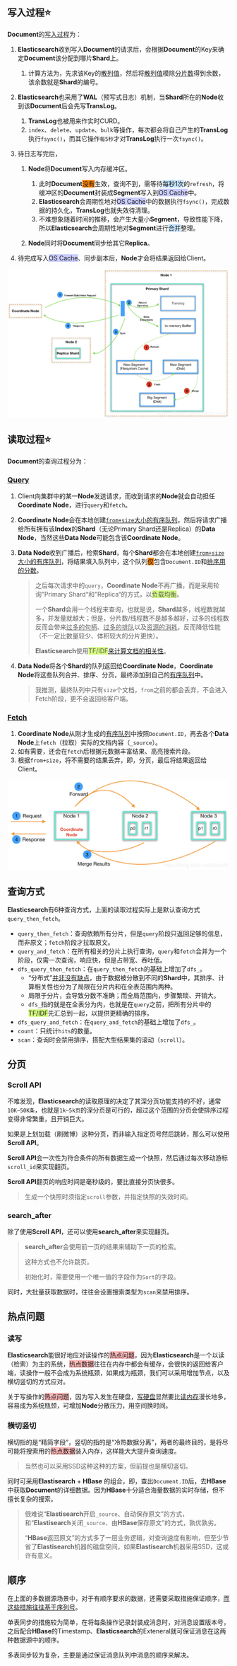 ## 写入过程⭐

**Document**的[写入过程](https://blog.csdn.net/zwgdft/article/details/83619905)为：

1. **Elasticsearch**收到写入**Document**的请求后，会根据**Document**的Key来确定**Document**该分配到哪片**Shard**上。
   1. 计算方法为，先求该Key的<u>散列值</u>，然后将<u>散列值</u>模除<u>分片数</u>得到余数，该余数就是**Shard**的编号。

2. **Elasticsearch**也采用了**WAL**（预写式日志）机制，当**Shard**所在的**Node**收到该**Document**后会先写**TransLog**。
   1. **TransLog**也被用来作实时CURD。
   2. `index`、`delete`、`update`、`bulk`等操作，每次都会将自己产生的**TransLog**执行`fsync()`，而其它操作`每5秒`才对**TransLog**执行一次`fsync()`。

3. 待日志写完后，

   1. **Node**将**Document**写入内存缓冲区。
      1. 此时**Document**<span style=background:#ff8000>没有</span>生效，查询不到，需等待<span style=background:#c2e2ff>每秒1次</span>的`refresh`，将缓冲区的**Document**封装成**Segment**写入到<span style=background:#c9ccff>OS Cache</span>中。
      2. **Elasticsearch**会周期性地对<span style=background:#c9ccff>OS Cache</span>中的数据执行`fsync()`，完成数据的持久化，**TransLog**也就失效待清理。
      3. 不难想象随着时间的推移，会产生大量小**Segment**，导致性能下降，所以**Elasticsearch**会周期性地对**Segment**进行<span style=background:#c2e2ff>合并</span>整理。

   2. **Node**同时将**Document**同步给其它**Replica**。

4. 待完成写入<span style=background:#c9ccff>OS Cache</span>、同步副本后，**Node**才会将结果返回给Client。

![](../images/9/elasticsearch_write.png)



## 读取过程⭐

**Document**的查询过程分为：

### [Query](https://www.elastic.co/guide/cn/elasticsearch/guide/current/_query_phase.html)

1. Client向集群中的某一**Node**发送请求，而收到请求的**Node**就会自动担任**Coordinate Node**，进行`query`和`fetch`。

2. **Coordinate Node**会在本地创建<u>`from+size`大小的有序队列</u>，然后将请求广播给所有拥有该**Index**的**Shard**（无论Primary Shard还是Replica）的**Data Node**，当然这些**Data Node**可能包含该**Coordinate Node**。

3. **Data Node**收到广播后，检索**Shard**，每个**Shard**都会在本地创建<u>`from+size`大小的有序队列</u>，将结果填入队列中，这个队列<span style=background:#ff8000>仅</span>包含`Document.ID`和<u>排序用的分数</u>。

   > 之后每次请求中的`query`，**Coordinate Node**不再广播，而是采用轮询”Primary Shard“和”Replica“的方式，以<span style=background:#d4fe7f>负载均衡</span>。
   >
   > 一个**Shard**会用一个线程来查询，也就是说，**Shard**越多，线程数就越多，并发量就越大；但是，分片数/线程数不是越多越好，过多的线程数反而会带来<u>过多的句柄</u>、<u>过多的排队</u>以及<u>资源的消耗</u>，反而降低性能（不一定比数量较少、体积较大的分片更快）。
   >
   > **Elasticsearch**使用<span style=background:#d4fe7f>TF/IDF</span>[来计算文档的相关性](https://www.elastic.co/guide/en/elasticsearch/guide/current/relevance-intro.html)。

4. **Data Node**将各个**Shard**的队列返回给**Coordinate Node**，**Coordinate Node**将这些队列合并、排序、分页，最终添加到自己的<u>有序队列</u>中。

   > 我推测，最终队列中只有`size`个文档，`from`之前的都会丢弃，不会进入Fetch阶段，更不会返回给客户端。

### [Fetch](https://www.elastic.co/guide/cn/elasticsearch/guide/current/_fetch_phase.html)

1. **Coordinate Node**从刚才生成的<u>有序队列</u>中按照`Document.ID`，再去各个**Data Node**上`fetch`（拉取）实际的文档内容（`_source`）。
2. 如有需要，还会在`fetch`后根据元数据丰富结果、高亮搜索片段。
3. 根据`from+size`，将不需要的结果丢弃，即，分页，最后将结果返回给Client。

![](../images/9/elasticsearch_read.png)



## 查询方式

**Elasticsearch**有6种查询方式，上面的读取过程实际上是默认查询方式`query_then_fetch`。

- `query_then_fetch`：查询依赖所有分片，但是`query`阶段只返回足够的信息，而非原文；`fetch`阶段才拉取原文。
- `query_and_fetch`：在所有相关的分片上执行查询，`query`和`fetch`合并为一个阶段，仅需一次查询，响应快，但是占带宽、吞吐低。
- `dfs_query_then_fetch`：在`query_then_fetch`的基础上增加了`dfs_`。
  - “分布式”[并非没有缺点](https://blog.csdn.net/wangyunpeng0319/article/details/78218332)，由于数据被分散到不同的**Shard**中，其排序、计算相关性也分为了局限在分片内和在全表范围内两种。
  - 局限于分片，会导致分数不准确；而全局范围内，步骤繁琐、开销大。
  - `dfs_`指的就是在全表分为内，也就是在`query`之前，把所有分片中的<span style=background:#d4fe7f>TF/IDF</span>先汇总到一起，以提供更精确的排序。
- `dfs_query_and_fetch`：在`query_and_fetch`的基础上增加了`dfs_`。
- `count`：只统计`hits`的数量。
- `scan`：查询时会禁用排序，搭配大型结果集的滚动（`scroll`）。



## 分页

### Scroll API

不难发现，**Elasticsearch**的读取原理的决定了其深分页功能支持的不好，通常`10K~50K条`，也就是`1k~5k页`的深分页是可行的，超过这个范围的分页会使排序过程变得非常繁重，且开销巨大。

如果是上划加载（刷微博）这种分页，而非输入指定页号然后跳转，那么可以使用**Scroll API**。

**Scroll API**会一次性为符合条件的所有数据生成一个快照，然后通过每次移动游标`scroll_id`来实现翻页。

**Scroll API**翻页的响应时间是毫秒级的，要比直接分页快很多。

> 生成一个快照时须指定`scroll`参数，并指定快照的失效时间。

### search_after

除了使用**Scroll API**，还可以使用**search_after**来实现翻页。

> **search_after**会使用前一页的结果来辅助下一页的检索。
>
> 这种方式也不允许跳页。
>
> 初始化时，需要使用一个唯一值的字段作为`Sort`的字段。

同时，大批量获取数据时，往往会设置搜索类型为`scan`来禁用排序。



## 热点问题

### 读写

**Elasticsearch**能很好地应对读操作的<span style=background:#ffb8b8>热点问题</span>，因为**Elasticsearch**是一个以读（检索）为主的系统，<span style=background:#ffb8b8>热点数据</span>往往在内存中都会有缓存，会很快的返回给客户端，读操作一般不会成为系统瓶颈，如果成为瓶颈，我们可以采用增加节点，以及横切竖切的方式应对。

关于写操作的<span style=background:#ffb8b8>热点问题</span>，因为写入发生在硬盘，<u>写硬盘</u>显然要比<u>读内存</u>漫长地多，容易成为系统瓶颈，可增加**Node**分散压力，用空间换时间。

### 横切竖切

横切指的是“精简字段”，竖切的指的是“冷热数据分离”，两者的最终目的，是将尽可能将搜索用的<span style=background:#ffb8b8>热点数据</span>装入内存，这样能大大提升查询速度。

> 当然也可以采用SSD这种这种的方案，但前提也是横切竖切。

同时可采用**Elastisearch** + **HBase** 的组合，即，查出`Document.ID`后，去**HBase**中获取**Document**的详细数据。因为**HBase**十分适合海量数据的实时存储，但不擅长复杂的搜索。

> 很难说“**Elastisearch**开启`_source`、自动保存原文”的方式，和“**Elastisearch**关闭`_source`、由**HBase**保存原文”的方式，孰优孰劣。
>
> “**HBase**返回原文”的方式多了一层业务逻辑，对查询速度有影响，但至少节省了**Elastisearch**机器的磁盘空间，如果**Elastisearch**机器采用SSD，这或许有意义。



## 顺序

在上面的多数据源场景中，对于有顺序要求的数据，还需要采取措施保证顺序，[而这些措施往往基于序列号](https://www.infoq.cn/article/qxfxsot5uuh1-wqjwmqg)。

单表同步的措施较为简单，在将每条操作记录封装成消息时，对消息设置版本号，之后配合**HBase**的Timestamp、**Elasticsearch**的Exteneral就可保证消息在这两种数据源中的顺序。

多表同步较为复杂，主要是通过保证消息队列中消息的顺序来解决。

